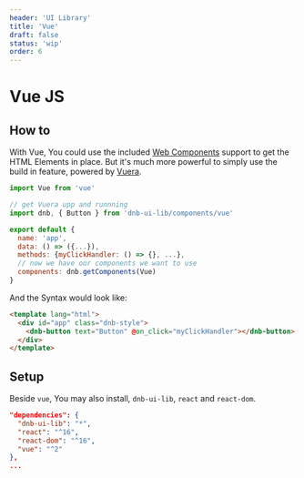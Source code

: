 ```yaml
---
header: 'UI Library'
title: 'Vue'
draft: false
status: 'wip'
order: 6
---
```


# Vue JS

## How to

With Vue, You could use the included [Web Components](/uilib/usage/first-steps/web-components) support to get the HTML Elements in place. But it's much more powerful to simply use the build in feature, powered by [Vuera](https://github.com/akxcv/vuera).

```js
import Vue from 'vue'

// get Vuera upp and runnning
import dnb, { Button } from 'dnb-ui-lib/components/vue'

export default {
  name: 'app',
  data: () => ({...}),
  methods: {myClickHandler: () => {}, ...},
  // now we have our components we want to use
  components: dnb.getComponents(Vue)
}
```

And the Syntax would look like:

```html
<template lang="html">
  <div id="app" class="dnb-style">
    <dnb-button text="Button" @on_click="myClickHandler"></dnb-button>
  </div>
</template>
```

## Setup

Beside `vue`, You may also install, `dnb-ui-lib`, `react` and `react-dom`.

```json
"dependencies": {
  "dnb-ui-lib": "*",
  "react": "^16",
  "react-dom": "^16",
  "vue": "^2"
},
...
```

